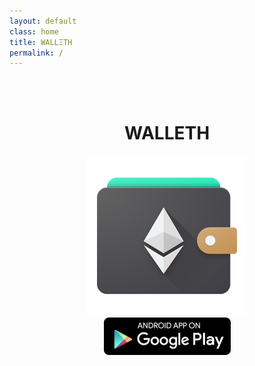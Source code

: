 ```yaml
---
layout: default
class: home
title: WALLΞTH
permalink: /
---
```

<br/><br/>
<center>
<h1>WALLETH</h1>
<img src="assets/img/icon.png"/>
<br/>
<img src="assets/img/play_badge.png"/>
</center>

